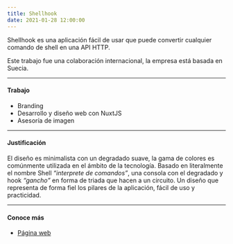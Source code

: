 ```yaml
---
title: Shellhook
date: 2021-01-28 12:00:00
---
```

<p class="lead">
	Shellhook es una aplicación fácil de usar que puede convertir cualquier comando de shell en una API HTTP.
</p>

Este trabajo fue una colaboración internacional, la empresa está basada en Suecia.

---

#### Trabajo
- Branding
- Desarrollo y diseño web con NuxtJS
- Asesoría de imagen

---

#### Justificación
El diseño es minimalista con un degradado suave, la gama de colores es comúnmente utilizada en el ámbito de la tecnología. Basado en literalmente el nombre Shell *“interprete de comandos”*, una consola con el degradado y hook *“gancho”* en forma de triada que hacen a un circuito. Un diseño que representa de forma fiel los pilares de la aplicación, fácil de uso y practicidad.

---

#### Conoce más
- [Página web](https://shellhook.com)